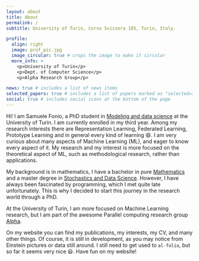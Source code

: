 ```yaml
---
layout: about
title: About
permalink: /
subtitle: University of Turin, Corso Svizzera 185, Turin, Italy. 

profile:
  align: right
  image: prof_pic.jpg
  image_circular: true # crops the image to make it circular
  more_info: >
    <p>University of Turin</p>
    <p>Dept. of Computer Science</p>
    <p>Alpha Research Group</p>

news: true # includes a list of news items
selected_papers: true # includes a list of papers marked as "selected={true}"
social: true # includes social icons at the bottom of the page
---
```


Hi! I am Samuele Fonio, a PhD student in [Modeling and data science](https://dottorato-mds.campusnet.unito.it/do/home.pl) at the University of Turin. I am currently enrolled in my third year. Among my research interests there are Representation Learning, Federated Learning, Prototype Learning and in general every kind of learning :smile:.
I am very curious about many aspects of Machine Learning (ML), and eager to know every aspect of it. My research and my interest is more focused on the theoretical aspect of ML, such as methodological research, rather than applications. 

My background is in mathematics, I have a bachelor in pure [Mathematics](https://www.matematica.unito.it/do/home.pl) and a master degree in [Stochastics and Data Science](https://www.master-sds.unito.it/do/home.pl). However, I have always been fascinated by programming, which I met quite late unfortunately. This is why I decided to start this journey in the research world through a PhD.

At the University of Turin, I am more focused on Machine Learning research, but I am part of the awesome Parallel computing research group [Alpha](https://alpha.di.unito.it).

On my website you can find my publications, my interests, my CV, and many other things. Of course, it is still in development, as you may notice from Einstein pictures or data still around. I still need to get used to `al-folio`, but so far it seems very nice :smiley:. Have fun on my website!

<!-- Write your biography here. Tell the world about yourself. Link to your favorite [subreddit](http://reddit.com). You can put a picture in, too. The code is already in, just name your picture `prof_pic.jpg` and put it in the `img/` folder.

Put your address / P.O. box / other info right below your picture. You can also disable any of these elements by editing `profile` property of the YAML header of your `_pages/about.md`. Edit `_bibliography/papers.bib` and Jekyll will render your [publications page](/al-folio/publications/) automatically.

Link to your social media connections, too. This theme is set up to use [Font Awesome icons](https://fontawesome.com/) and [Academicons](https://jpswalsh.github.io/academicons/), like the ones below. Add your Facebook, Twitter, LinkedIn, Google Scholar, or just disable all of them. -->
